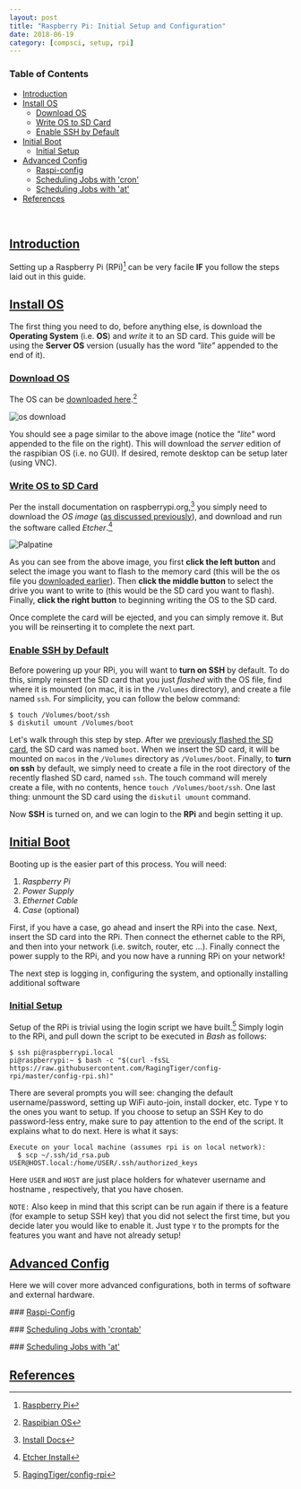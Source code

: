 ```yaml
---
layout: post
title: "Raspberry Pi: Initial Setup and Configuration"
date: 2018-06-19
category: [compsci, setup, rpi]
---
```

### <a name="toc"></a> Table of Contents
* [Introduction](#intro)
* [Install OS](#rpios)
  * [Download OS](#downloados)
  * [Write OS to SD Card](#writeos)
  * [Enable SSH by Default](#enablessh)
* [Initial Boot](#bootrpi)
  * [Initial Setup](#initsetup)
* [Advanced Config](#advconfig)
  * [Raspi-config](#rpiconfig)
  * [Scheduling Jobs with 'cron'](#cron)
  * [Scheduling Jobs with 'at'](#at)
* [References](#references)

<br>

## <a name="intro"></a> [Introduction](#toc)
Setting up a Raspberry Pi (RPi)[^fn1] can be very facile **IF** you follow the
steps laid out in this guide.

## <a name="rpios"></a> [Install OS](#toc)
The first thing you need to do, before anything else, is download the
**Operating System** (i.e. **OS**) and *write* it to an SD card. This guide
will be using the **Server OS** version (usually has the word *"lite"* appended
to the end of it).

### <a name="downloados"></a> [Download OS](#toc)
The OS can be
[downloaded here](https://www.raspberrypi.org/downloads/raspbian/).[^fn2]

![os download]({{site.baseurl}}/assets/img/rpi_setup/rpi_os_download1.png)

You should see a page similar to the above image (notice the *"lite"* word
appended to the file on the right). This will download the *server* edition of
the raspibian OS (i.e. no GUI). If desired, remote desktop can be setup later
(using VNC).

### <a name="writeos"></a> [Write OS to SD Card](#toc)
Per the install documentation on raspberrypi.org,[^fn3] you simply need to
download the _OS image_ ([as discussed previously](#downloados)), and download
and run the software called *Etcher*.[^fn4]

![Palpatine]({{site.baseurl}}/assets/img/gnosis/etcher.png)

As you can see from the above image, you first **click the left button** and
select the image you want to flash to the memory card (this will be the
os file you [downloaded earlier](#donwloados)). Then **click the middle button**
to select the drive you want to write to (this would be the SD card you want to
flash). Finally, **click the right button** to beginning writing the OS to the
SD card.

Once complete the card will be ejected, and you can simply remove it. But you
will be reinserting it to complete the next part.

### <a name="enablessh"></a> [Enable SSH by Default](#toc)
Before powering up your RPi, you will want to **turn on SSH** by default. To do
this, simply reinsert the SD card that you just *flashed* with the OS file, find
where it is mounted (on mac, it is in the `/Volumes` directory), and create a
file named `ssh`. For simplicity, you can follow the below command:
```
$ touch /Volumes/boot/ssh
$ diskutil umount /Volumes/boot
```

Let's walk through this step by step. After we
[previously flashed the SD card](#writeos), the SD card was named `boot`. When
we insert the SD card, it will be mounted on `macos` in the `/Volumes` directory
as `/Volumes/boot`. Finally, to **turn on ssh** by default, we simply need to
create a file in the root directory of the recently flashed SD card, named
`ssh`. The touch command will merely create a file, with no contents, hence
`touch /Volumes/boot/ssh`. One last thing: unmount the SD card using the
`diskutil umount` command.

Now **SSH** is turned on, and we can login to the **RPi** and begin setting it
up.

## <a name="bootrpi"></a> [Initial Boot](#toc)
Booting up is the easier part of this process. You will need:
1. *Raspberry Pi*
2. *Power Supply*
3. *Ethernet Cable*
4. *Case* (optional)

First, if you have a case, go ahead and insert the RPi into the case. Next,
insert the SD card into the RPi. Then connect the ethernet cable to
the RPi, and then into your network (i.e. switch, router, etc ...). Finally
connect the power supply to the RPi, and you now have a running RPi on your
network!

The next step is logging in, configuring the system, and optionally installing
additional software

### <a name="initsetup"></a> [Initial Setup](#toc)
Setup of the RPi is trivial using the login script we have built.[^fn5] Simply
login to the RPi, and pull down the script to be executed in *Bash* as follows:
```
$ ssh pi@raspberrypi.local
pi@raspberrypi:~ $ bash -c "$(curl -fsSL https://raw.githubusercontent.com/RagingTiger/config-rpi/master/config-rpi.sh)"
```

There are several prompts you will see: changing the default username/password,
setting up WiFi auto-join, install docker, etc. Type `Y` to the ones you want to
setup. If you choose to setup an SSH Key to do password-less entry, make sure to
pay attention to the end of the script. It explains what to do next. Here is
what it says:
```
Execute on your local machine (assumes rpi is on local network):
  $ scp ~/.ssh/id_rsa.pub USER@HOST.local:/home/USER/.ssh/authorized_keys
```
Here `USER` and `HOST` are just place holders for whatever username and hostname
, respectively, that you have chosen.

`NOTE:` Also keep in mind that this script can be run again if there is a
feature (for example to setup SSH key) that you did not select the first time,
but you decide later you would like to enable it. Just type `Y` to the prompts
for the features you want and have not already setup!

## <a name="advconfig"></a> [Advanced Config](#toc)
Here we will cover more advanced configurations, both in terms of software and
external hardware.

###<a name="rpiconfig"></a> [Raspi-Config](#toc)

###<a name="cron"></a> [Scheduling Jobs with 'crontab'](#toc)

###<a name="at"></a> [Scheduling Jobs with 'at'](#toc)

## <a name="references"></a> [References](#toc)
[^fn1]: [Raspberry Pi](https://www.raspberrypi.org/)
[^fn2]: [Raspibian OS](https://www.raspberrypi.org/downloads/raspbian/)
[^fn3]: [Install Docs](https://www.raspberrypi.org/documentation/installation/installing-images/)
[^fn4]: [Etcher Install](https://etcher.io/)
[^fn5]: [RagingTiger/config-rpi](https://github.com/RagingTiger/config-rpi)
[^fn6]: [Docker Install](https://docs.docker.com/install/linux/docker-ce/debian/#install-using-the-convenience-script)
[^fn7]: [Explain Shell: curl](https://explainshell.com/explain?cmd=curl+-fsSL+https%3A%2F%2Fget.docker.com+-o+get-docker.sh)
[^fn8]: [ARM Architecture](https://en.wikipedia.org/wiki/ARM_architecture)
